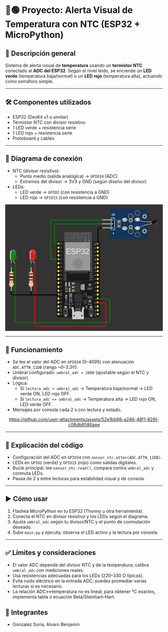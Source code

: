 # 🔴🟢 Proyecto: Alerta Visual de Temperatura con NTC (ESP32 + MicroPython)

## 🔧 Descripción general
Sistema de alerta visual de **temperatura** usando un **termistor NTC** conectado al **ADC del ESP32**. Según el nivel leído, se enciende un **LED verde** (temperatura baja/normal) o un **LED rojo** (temperatura alta), actuando como semáforo simple.

---

## 🛠 Componentes utilizados
- ESP32 (DevKit v1 o similar)
- Termistor NTC con divisor resistivo
- 1 LED verde + resistencia serie
- 1 LED rojo + resistencia serie
- Protoboard y cables

---

## 🔌 Diagrama de conexión
- NTC (divisor resistivo):
  - Punto medio (salida analógica) → `GPIO34` (ADC)
  - Extremos del divisor → 3V3 y GND (según diseño del divisor)
- LEDs:
  - LED verde → `GPIO2` (con resistencia a GND)
  - LED rojo → `GPIO15` (con resistencia a GND)

![Circuito](./circuito.png)

---

## 📲 Funcionamiento
- Se lee el valor del ADC en `GPIO34` (0–4095) con atenuación `ADC.ATTN_11DB` (rango ~0–3.3V).
- Umbral configurado: `umbral_adc = 2600` (ajustable según el NTC y divisor).
- Lógica:
  - Si `lectura_adc > umbral_adc` → Temperatura baja/normal → LED verde ON, LED rojo OFF.
  - Si `lectura_adc <= umbral_adc` → Temperatura alta → LED rojo ON, LED verde OFF.
- Mensajes por consola cada 2 s con lectura y estado.

<div align="center">

  https://github.com/user-attachments/assets/52e1bb98-a246-48f1-826f-c08db8586aee

</div>

---

## 🧩 Explicación del código
- Configuración del ADC en `GPIO34` con `sensor_ntc.atten(ADC.ATTN_11DB)`.
- LEDs en `GPIO2` (verde) y `GPIO15` (rojo) como salidas digitales.
- Bucle principal: lee `sensor_ntc.read()`, compara contra `umbral_adc` y conmuta LEDs.
- Pausa de 2 s entre lecturas para estabilidad visual y de consola.

---

## ▶️ Cómo usar
1. Flashea MicroPython en tu ESP32 (Thonny u otra herramienta).
2. Conecta el NTC en divisor resistivo y los LEDs según el diagrama.
3. Ajusta `umbral_adc` según tu divisor/NTC y el punto de conmutación deseado.
4. Sube `main.py` y ejecuta; observa el LED activo y la lectura por consola.

---

## ✅ Límites y consideraciones
- El valor ADC depende del divisor NTC y de la temperatura; calibra `umbral_adc` con mediciones reales.
- Usa resistencias adecuadas para los LEDs (220–330 Ω típicas).
- Evita ruido eléctrico en la entrada ADC; puedes promediar varias lecturas si es necesario.
- La relación ADC↔temperatura no es lineal; para obtener °C exactos, implementa tabla o ecuación Beta/Steinhart–Hart.

## 👥 Integrantes
- Gonzalez Soria, Alvaro Benjamín
